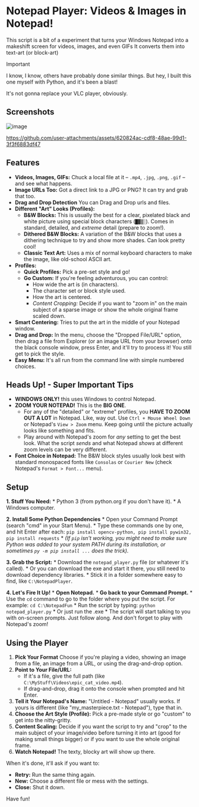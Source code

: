 # Notepad Player: Videos & Images in Notepad!
This script is a bit of a experiment that turns your Windows Notepad into a makeshift screen for videos, images, and even GIFs It converts them into text-art (or block-art)

> [!Important]
> I know, I know, others have probably done similar things. But hey, I built this one myself with Python, and it's been a blast!

It's not gonna replace your VLC player, obviously.

## Screenshots

![image](https://github.com/user-attachments/assets/5c34c6bd-f209-40ff-a201-b8fb40a11725)

https://github.com/user-attachments/assets/620824ac-cdf8-48ae-99d1-3f3f6883df47







## Features

*   **Videos, Images, GIFs:** Chuck a local file at it – `.mp4`, `.jpg`, `.png`, `.gif` – and see what happens.
*   **Image URLs Too:** Got a direct link to a JPG or PNG? It can try and grab that too.
*   **Drag and Drop Detection** You can Drag and Drop urls and files.
*   **Different "Art" Looks (Profiles):**
    *   **B&W Blocks:** This is usually the best for a clear, pixelated black and white picture using special block characters (`█▓▒░`). Comes in standard, detailed, and *extreme* detail (prepare to zoom!).
    *   **Dithered B&W Blocks:** A variation of the B&W blocks that uses a dithering technique to try and show more shades. Can look pretty cool!
    *   **Classic Text Art:** Uses a mix of normal keyboard characters to make the image, like old-school ASCII art.
*   **Profiles:**
    *   **Quick Profiles:** Pick a pre-set style and go!
    *   **Go Custom:** If you're feeling adventurous, you can control:
        *   How wide the art is (in characters).
        *   The character set or block style used.
        *   How the art is centered.
        *   *Content Cropping:* Decide if you want to "zoom in" on the main subject of a sparse image or show the whole original frame scaled down.
*   **Smart Centering:** Tries to put the art in the middle of your Notepad window.
*   **Drag and Drop:** In the menu, choose the "Dropped File/URL" option, then drag a file from Explorer (or an image URL from your browser) onto the black console window, press Enter, and it'll try to process it! You still get to pick the style.
*   **Easy Menu:** It's all run from the command line with simple numbered choices.

## Heads Up! - Super Important Tips

*   **WINDOWS ONLY!** this uses Windows to control Notepad.
*   **ZOOM YOUR NOTEPAD!** This is the **BIG ONE**.
    *   For any of the "detailed" or "extreme" profiles, you **HAVE TO ZOOM OUT A LOT** in Notepad. Like, way out. Use `Ctrl + Mouse Wheel Down` or Notepad's `View > Zoom` menu. Keep going until the picture actually looks like something and fits.
    *   Play around with Notepad's zoom for *any* setting to get the best look. What the script *sends* and what Notepad *shows* at different zoom levels can be very different.
*   **Font Choice in Notepad:** The B&W block styles usually look best with standard monospaced fonts like `Consolas` or `Courier New` (check Notepad's `Format > Font...` menu).

## Setup

**1. Stuff You Need:**
    *   Python 3 (from python.org if you don't have it).
    *   A Windows computer.

**2. Install Some Python Dependencies**
    *   Open your Command Prompt (search "cmd" in your Start Menu).
    *   Type these commands one by one, and hit Enter after each:
      ```
        pip install opencv-python,
        pip install pywin32,
        pip install requests
      ```
    *   *(If `pip` isn't working, you might need to make sure Python was added to your system PATH during its installation, or sometimes `py -m pip install ...` does the trick).*

**3. Grab the Script:**
    *   Download the `notepad_player.py` file (or whatever it's called).
    *   Or you can download the exe and start it there, you still need to download dependency libraries.
    *   Stick it in a folder somewhere easy to find, like `C:\NotepadPlayer`.

**4. Let's Fire It Up!**
    *   **Open Notepad.**
    *   **Go back to your Command Prompt.**
    *   Use the `cd` command to go to the folder where you put the script. For example:
        ```
        cd C:\NotepadFun
        ```
    *   Run the script by typing:
        ```
        python notepad_player.py
        ```
     * Or just run the .exe
    *   The script will start talking to you with on-screen prompts. Just follow along. And don't forget to play with Notepad's zoom!

## Using the Player

1.  **Pick Your Format** Choose if you're playing a video, showing an image from a file, an image from a URL, or using the drag-and-drop option.
2.  **Point to Your File/URL:**
    *   If it's a file, give the full path (like `C:\MyStuff\Videos\epic_cat_video.mp4`).
    *   If drag-and-drop, drag it onto the console when prompted and hit Enter.
3.  **Tell it Your Notepad's Name:** "Untitled - Notepad" usually works. If yours is different (like "my_masterpiece.txt - Notepad"), type that in.
4.  **Choose the Art Style (Profile):** Pick a pre-made style or go "custom" to get into the nitty-gritty.
5.  **Content Scaling:** Decide if you want the script to try and "crop" to the main subject of your image/video before turning it into art (good for making small things bigger) or if you want to use the whole original frame.
6.  **Watch Notepad!** The texty, blocky art will show up there.

When it's done, it'll ask if you want to:
*   **Retry:** Run the same thing again.
*   **New:** Choose a different file or mess with the settings.
*   **Close:** Shut it down.

Have fun!
